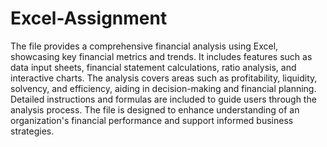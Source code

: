 # Excel-Assignment
The file provides a comprehensive financial analysis using Excel, showcasing key financial metrics and trends. It includes features such as data input sheets, financial statement calculations, ratio analysis, and interactive charts. The analysis covers areas such as profitability, liquidity, solvency, and efficiency, aiding in decision-making and financial planning. Detailed instructions and formulas are included to guide users through the analysis process. The file is designed to enhance understanding of an organization's financial performance and support informed business strategies.
